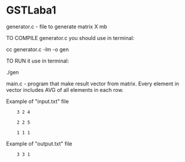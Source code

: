 # GSTLaba1
generator.c - file to generate matrix X mb

TO COMPILE generator.c you should use in terminal:

cc generator.c -lm -o gen

TO RUN it use in terminal: 

./gen

main.c - program that make result vector from matrix. Every element in vector includes AVG of all elements in each row.


Example of "input.txt" file


        3 2 4
        
        2 2 5
        
        1 1 1
        
        
Example of "output.txt" file


        3 3 1
